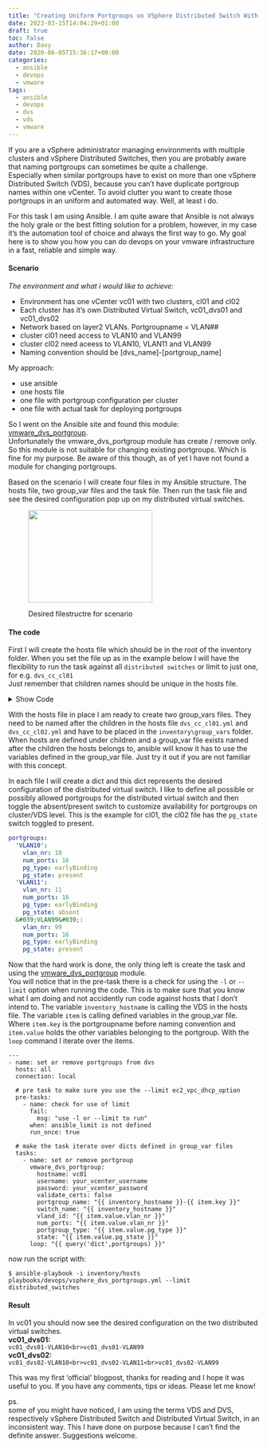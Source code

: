 ```yaml
---
title: "Creating Uniform Portgroups on VSphere Distributed Switch With Ansible"
date: 2023-03-15T14:04:29+01:00
draft: true
toc: false
author: Davy
date: 2020-06-05T15:36:17+00:00
categories:
  - ansible
  - devops
  - vmware
tags:
  - ansible
  - devops
  - dvs
  - vds
  - vmware
---
```

If you are a vSphere administrator managing environments with multiple clusters and vSphere Distributed Switches, then you are probably aware that naming portgroups can sometimes be quite a challenge.  
Especially when similar portgroups have to exist on more than one vSphere Distributed Switch (VDS), because you can&#8217;t have duplicate portgroup names within one vCenter. To avoid clutter you want to create those portgroups in an uniform and automated way. Well, at least i do.

For this task I am using Ansible. I am quite aware that Ansible is not always the holy grale or the best fitting solution for a problem, however, in my case it&#8217;s the automation tool of choice and always the first way to go. My goal here is to show you how you can do devops on your vmware infrastructure in a fast, reliable and simple way.

#### Scenario

_The environment and what i would like to achieve:_

  * Environment has one vCenter vc01 with two clusters, cl01 and cl02
  * Each cluster has it&#8217;s own Distributed Virtual Switch, vc01\_dvs01 and vc01\_dvs02
  * Network based on layer2 VLANs. Portgroupname = VLAN##
  * cluster cl01 need access to VLAN10 and VLAN99
  * cluster cl02 need aceess to VLAN10, VLAN11 and VLAN99
  * Naming convention should be [dvs\_name]-[portgroup\_name]

My approach:

  * use ansible
  * one hosts file
  * one file with portgroup configuration per cluster
  * one file with actual task for deploying portgroups

So I went on the Ansible site and found this module: <a rel="noreferrer noopener" href="https://docs.ansible.com/ansible/latest/modules/vmware_dvs_portgroup_module.html" target="_blank">vmware_dvs_portgroup</a>.  
Unfortunately the vmware\_dvs\_portgroup module has create / remove only. So this module is not suitable for changing existing portgroups. Which is fine for my purpose. Be aware of this though, as of yet I have not found a module for changing portgroups.

Based on the scenario I will create four files in my Ansible structure. The hosts file, two group_var files and the task file. Then run the task file and see the desired configuration pop up on my distributed virtual switches. <figure class="wp-block-image size-large is-resized">

<img decoding="async" loading="lazy" src="https://www.codecrusaders.nl/wp-content/uploads/2020/06/image-1.png" alt="" class="wp-image-4095" width="249" height="185" /> <figcaption>Desired filestructre for scenario</figcaption></figure> 

#### The code

First I will create the hosts file which should be in the root of the inventory folder. When you set the file up as in the example below I will have the flexibility to run the task against all `distributed switches` or limit to just one, for e.g. `dvs_cc_cl01`  
Just remember that children names should be unique in the hosts file.

<details><summary>Show Code</summary>

```yaml {linenos=true title=dvs_cc_cl01.yml}
---
all:
  children:
    codecrusaders: xx
      children:
        distributed_switches:
          children:
            dvs_cc_cl01:
              hosts:
                vc01_dvs01:
            dvs_cc_cl02:
              hosts:
                vc01_dvs02:
```

</details>



With the hosts file in place I am ready to create two group_vars files. They need to be named after the children in the hosts file `dvs_cc_cl01.yml` and `dvs_cc_cl02.yml` and have to be placed in the `inventory\group_vars` folder. When hosts are defined under children and a group\_var file exists named after the children the hosts belongs to, ansible will know it has to use the variables defined in the group\_var file. Just try it out if you are not familiar with this concept.

In each file I will create a dict and this dict represents the desired configuration of the distributed virtual switch. I like to define all possible or possibly allowed portgroups for the distributed virtual switch and then toggle the absent/present switch to customize availability for portgroups on cluster/VDS level. This is the example for cl01, the cl02 file has the `pg_state` switch toggled to present.

```yaml {linenos=true title="some.bla"}
portgroups:
  'VLAN10':
    vlan_nr: 10
    num_ports: 16
    pg_type: earlyBinding
    pg_state: present
  'VLAN11':
    vlan_nr: 11
    num_ports: 16
    pg_type: earlyBinding
    pg_state: absent
  &#039;VLAN99&#039;:
    vlan_nr: 99
    num_ports: 16
    pg_type: earlyBinding
    pg_state: present
```

Now that the hard work is done, the only thing left is create the task and using the <a rel="noreferrer noopener" href="https://docs.ansible.com/ansible/latest/modules/vmware_dvs_portgroup_module.html" target="_blank">vmware_dvs_portgroup</a> module.  
You will notice that in the pre-task there is a check for using the `-l` or `--limit` option when running the code. This is to make sure that you know what I am doing and not accidently run code against hosts that I don&#8217;t intend to. The variable `inventory_hostname` is calling the VDS in the hosts file. The variable `item` is calling defined variables in the group_var file. Where `item.key` is the portgroupname before naming convention and `item.value` holds the other variables belonging to the portgroup. With the `loop` command I iterate over the items.

<pre title="vsphere_dvs_portgroups.yml" class="wp-block-code"><code lang="yaml" class="language-yaml">---
- name: set or remove portgroups from dvs
  hosts: all
  connection: local

  # pre task to make sure you use the --limit ec2_vpc_dhcp_option
  pre-tasks:
    - name: check for use of limit
      fail:
        msg: "use -l or --limit to run"
      when: ansible_limit is not defined
      run_once: true

  # make the task iterate over dicts defined in group_var files
  tasks:
    - name: set or remove portgroup
      vmware_dvs_portgroup:
        hostname: vc01
        username: your_vcenter_username
        password: your_vcenter_password
        validate_certs: false
        portgroup_name: "{{ inventory_hostname }}-{{ item.key }}"
        switch_name: "{{ inventory_hostname }}"
        vland_id: "{{ item.value.vlan_nr }}"
        num_ports: "{{ item.value.vlan_nr }}"
        portgroup_type: "{{ item.value.pg_type }}"
        state: "{{ item.value.pg_state }}"
      loop: "{{ query(&#039;dict&#039;,portgroups) }}"
</code></pre>

now run the script with:

<pre class="wp-block-code"><code lang="bash" class="language-bash">$ ansible-playbook -i inventory/hosts playbooks/devops/vsphere_dvs_portgroups.yml --limit distributed_switches</code></pre>

#### Result

In vc01 you should now see the desired configuration on the two distributed virtual switches.  
**vc01_dvs01:**  
`vc01_dvs01-VLAN10<br>vc01_dvs01-VLAN99`  
**vc01_dvs02:**  
`vc01_dvs02-VLAN10<br>vc01_dvs02-VLAN11<br>vc01_dvs02-VLAN99`

This was my first &#8216;official&#8217; blogpost, thanks for reading and I hope it was useful to you. If you have any comments, tips or ideas. Please let me know!

ps.  
some of you might have noticed, I am using the terms VDS and DVS, respectively vSphere Distributed Switch and Distributed Virtual Switch, in an inconsistent way. This I have done on purpose because I can&#8217;t find the definite answer. Suggestions welcome. 

<!-- LikeBtn.com BEGIN --><span class="likebtn-wrapper" data-identifier="post\_4043" data-site\_id="5ede12216fd08b0113e4e22b" data-dislike\_enabled="false" data-icon\_dislike\_show="false" data-style="" data-unlike\_allowed="" data-show\_copyright="" data-item\_url="https://www.codecrusaders.nl/vmware/creating-uniform-portgroups-on-multiple-vsphere-distributed-switches-with-ansible/" data-item\_title="Creating uniform portgroups on vSphere Distributed Switch with Ansible" data-item\_image="https://www.codecrusaders.nl/wp-content/uploads/2020/06/Ansible-vmware\_01.png" data-item\_date="2020-06-05T15:36:17+00:00" data-engine="WordPress" data-plugin\_v="2.6.47" data-prx="https://www.codecrusaders.nl/wp-admin/admin-ajax.php?action=likebtn\_prx" data-event\_handler="likebtn\_eh" ></span>

<!-- LikeBtn.com END -->
